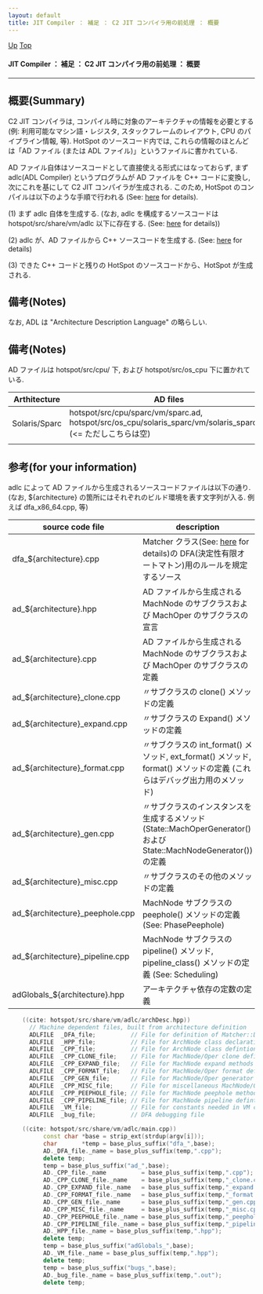 ```yaml
---
layout: default
title: JIT Compiler ： 補足 ： C2 JIT コンパイラ用の前処理 ： 概要
---
```

[Up](noVxQtU9lk.html) [Top](../index.html)

#### JIT Compiler ： 補足 ： C2 JIT コンパイラ用の前処理 ： 概要

--- 
## 概要(Summary)
C2 JIT コンパイラは, コンパイル時に対象のアーキテクチャの情報を必要とする
(例: 利用可能なマシン語・レジスタ, スタックフレームのレイアウト, CPU のパイプライン情報, 等). 
HotSpot のソースコード内では, これらの情報のほとんどは「AD ファイル (または ADL ファイル)」というファイルに書かれている.

AD ファイル自体はソースコードとして直接使える形式にはなっておらず,
まず adlc(ADL Compiler) というプログラムが AD ファイルを C++ コードに変換し,
次にこれを基にして C2 JIT コンパイラが生成される.
このため, HotSpot のコンパイルは以下のような手順で行われる (See: [here](nojB2Sq0ue.html) for details).

  (1) まず adlc 自体を生成する.
      (なお, adlc を構成するソースコードは hotspot/src/share/vm/adlc 以下に存在する. (See: [here](noxdhIMi-n.html) for details))

  (2) adlc が、AD ファイルから C++ ソースコードを生成する. (See: [here](nop0Yyr-jc.html) for details)

  (3) できた C++ コードと残りの HotSpot のソースコードから、HotSpot が生成される.

## 備考(Notes)
なお, ADL は "Architecture Description Language" の略らしい.

## 備考(Notes)
AD ファイルは hotspot/src/cpu/ 下, および hotspot/src/os_cpu 下に置かれている.
  
<!-- Turn-ON: (turn-on-orgtbl), Turn-OFF: (orgtbl-mode -1) -->
<!-- BEGIN RECEIVE ORGTBL table6348LBc -->
| Arthitecture | AD files |
|---|---|
| Solaris/Sparc | hotspot/src/cpu/sparc/vm/sparc.ad, hotspot/src/os_cpu/solaris_sparc/vm/solaris_sparc.ad (<= ただしこちらは空) |
|  |  |
<!-- END RECEIVE ORGTBL table6348LBc -->

<!-- 
#+ORGTBL: SEND table6348LBc orgtbl-to-gfm :no-escape t
| Arthitecture  | AD files                                                                                                      |
|---------------+---------------------------------------------------------------------------------------------------------------|
| Solaris/Sparc | hotspot/src/cpu/sparc/vm/sparc.ad, hotspot/src/os_cpu/solaris_sparc/vm/solaris_sparc.ad (<= ただしこちらは空) |
|               |                                                                                                               |
-->

## 参考(for your information)
adlc によって AD ファイルから生成されるソースコードファイルは以下の通り. (なお, ${architecture} の箇所にはそれぞれのビルド環境を表す文字列が入る. 例えば dfa_x86_64.cpp, 等)

<!-- Turn-ON: (turn-on-orgtbl), Turn-OFF: (orgtbl-mode -1) -->
<!-- BEGIN RECEIVE ORGTBL table6348NYG -->
| source code file | description |
|---|---|
| dfa_${architecture}.cpp | Matcher クラス(See: [here](nomNJlPgZt.html) for details)の DFA(決定性有限オートマトン)用のルールを規定するソース |
| ad_${architecture}.hpp | AD ファイルから生成される MachNode のサブクラスおよび MachOper のサブクラスの宣言 |
| ad_${architecture}.cpp | AD ファイルから生成される MachNode のサブクラスおよび MachOper のサブクラスの定義 |
| ad_${architecture}_clone.cpp | 〃サブクラスの clone() メソッドの定義 |
| ad_${architecture}_expand.cpp | 〃サブクラスの Expand() メソッドの定義 |
| ad_${architecture}_format.cpp | 〃サブクラスの int_format() メソッド, ext_format() メソッド, format() メソッドの定義 (これらはデバッグ出力用のメソッド) |
| ad_${architecture}_gen.cpp | 〃サブクラスのインスタンスを生成するメソッド (State::MachOperGenerator() および State::MachNodeGenerator()) の定義 |
| ad_${architecture}_misc.cpp | 〃サブクラスのその他のメソッドの定義 |
| ad_${architecture}_peephole.cpp | MachNode サブクラスの peephole() メソッドの定義 (See: PhasePeephole) |
| ad_${architecture}_pipeline.cpp | MachNode サブクラスの pipeline() メソッド, pipeline_class() メソッドの定義 (See: Scheduling) |
| adGlobals_${architecture}.hpp | アーキテクチャ依存の定数の定義 |
<!-- END RECEIVE ORGTBL table6348NYG -->

<!-- 
#+ORGTBL: SEND table6348NYG orgtbl-to-gfm :no-escape t
| source code file                | description                                                                                                             |
|---------------------------------+-------------------------------------------------------------------------------------------------------------------------|
| dfa_${architecture}.cpp         | Matcher クラス(See: [here](nomNJlPgZt.html) for details)の DFA(決定性有限オートマトン)用のルールを規定するソース                               |
| ad_${architecture}.hpp          | AD ファイルから生成される MachNode のサブクラスおよび MachOper のサブクラスの宣言                                       |
| ad_${architecture}.cpp          | AD ファイルから生成される MachNode のサブクラスおよび MachOper のサブクラスの定義                                       |
| ad_${architecture}_clone.cpp    | 〃サブクラスの clone() メソッドの定義                                                                                   |
| ad_${architecture}_expand.cpp   | 〃サブクラスの Expand() メソッドの定義                                                                                  |
| ad_${architecture}_format.cpp   | 〃サブクラスの int_format() メソッド, ext_format() メソッド, format() メソッドの定義 (これらはデバッグ出力用のメソッド) |
| ad_${architecture}_gen.cpp      | 〃サブクラスのインスタンスを生成するメソッド (State::MachOperGenerator() および State::MachNodeGenerator()) の定義      |
| ad_${architecture}_misc.cpp     | 〃サブクラスのその他のメソッドの定義                                                                                    |
| ad_${architecture}_peephole.cpp | MachNode サブクラスの peephole() メソッドの定義 (See: PhasePeephole)                                                    |
| ad_${architecture}_pipeline.cpp | MachNode サブクラスの pipeline() メソッド, pipeline_class() メソッドの定義 (See: Scheduling)                            |
| adGlobals_${architecture}.hpp   | アーキテクチャ依存の定数の定義                                                                                          |
-->


```cpp
    ((cite: hotspot/src/share/vm/adlc/archDesc.hpp))
      // Machine dependent files, built from architecture definition
      ADLFILE  _DFA_file;          // File for definition of Matcher::DFA
      ADLFILE  _HPP_file;          // File for ArchNode class declarations
      ADLFILE  _CPP_file;          // File for ArchNode class defintions
      ADLFILE  _CPP_CLONE_file;    // File for MachNode/Oper clone defintions
      ADLFILE  _CPP_EXPAND_file;   // File for MachNode expand methods
      ADLFILE  _CPP_FORMAT_file;   // File for MachNode/Oper format defintions
      ADLFILE  _CPP_GEN_file;      // File for MachNode/Oper generator methods
      ADLFILE  _CPP_MISC_file;     // File for miscellaneous MachNode/Oper tables & methods
      ADLFILE  _CPP_PEEPHOLE_file; // File for MachNode peephole methods
      ADLFILE  _CPP_PIPELINE_file; // File for MachNode pipeline defintions
      ADLFILE  _VM_file;           // File for constants needed in VM code
      ADLFILE  _bug_file;          // DFA debugging file
```

```cpp
    ((cite: hotspot/src/share/vm/adlc/main.cpp))
          const char *base = strip_ext(strdup(argv[i]));
          char       *temp = base_plus_suffix("dfa_",base);
          AD._DFA_file._name = base_plus_suffix(temp,".cpp");
          delete temp;
          temp = base_plus_suffix("ad_",base);
          AD._CPP_file._name          = base_plus_suffix(temp,".cpp");
          AD._CPP_CLONE_file._name    = base_plus_suffix(temp,"_clone.cpp");
          AD._CPP_EXPAND_file._name   = base_plus_suffix(temp,"_expand.cpp");
          AD._CPP_FORMAT_file._name   = base_plus_suffix(temp,"_format.cpp");
          AD._CPP_GEN_file._name      = base_plus_suffix(temp,"_gen.cpp");
          AD._CPP_MISC_file._name     = base_plus_suffix(temp,"_misc.cpp");
          AD._CPP_PEEPHOLE_file._name = base_plus_suffix(temp,"_peephole.cpp");
          AD._CPP_PIPELINE_file._name = base_plus_suffix(temp,"_pipeline.cpp");
          AD._HPP_file._name = base_plus_suffix(temp,".hpp");
          delete temp;
          temp = base_plus_suffix("adGlobals_",base);
          AD._VM_file._name = base_plus_suffix(temp,".hpp");
          delete temp;
          temp = base_plus_suffix("bugs_",base);
          AD._bug_file._name = base_plus_suffix(temp,".out");
          delete temp;
```







